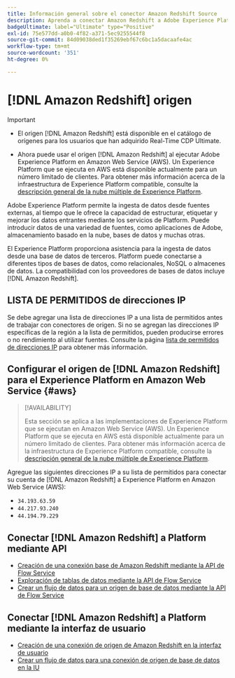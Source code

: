 ```yaml
---
title: Información general sobre el conector Amazon Redshift Source
description: Aprenda a conectar Amazon Redshift a Adobe Experience Platform mediante API o la interfaz de usuario.
badgeUltimate: label="Ultimate" type="Positive"
exl-id: 75e577dd-a0b0-4f82-a371-5ec9255544f8
source-git-commit: 84d09038ded1f35269ebf67c6bc1a5dacaafe4ac
workflow-type: tm+mt
source-wordcount: '351'
ht-degree: 0%

---
```


# [!DNL Amazon Redshift] origen

>[!IMPORTANT]
>
>- El origen [!DNL Amazon Redshift] está disponible en el catálogo de orígenes para los usuarios que han adquirido Real-Time CDP Ultimate.
>
>- Ahora puede usar el origen [!DNL Amazon Redshift] al ejecutar Adobe Experience Platform en Amazon Web Service (AWS). Un Experience Platform que se ejecuta en AWS está disponible actualmente para un número limitado de clientes. Para obtener más información acerca de la infraestructura de Experience Platform compatible, consulte la [descripción general de la nube múltiple de Experience Platform](../../../landing/multi-cloud.md).


Adobe Experience Platform permite la ingesta de datos desde fuentes externas, al tiempo que le ofrece la capacidad de estructurar, etiquetar y mejorar los datos entrantes mediante los servicios de Platform. Puede introducir datos de una variedad de fuentes, como aplicaciones de Adobe, almacenamiento basado en la nube, bases de datos y muchas otras.

El Experience Platform proporciona asistencia para la ingesta de datos desde una base de datos de terceros. Platform puede conectarse a diferentes tipos de bases de datos, como relacionales, NoSQL o almacenes de datos. La compatibilidad con los proveedores de bases de datos incluye [!DNL Amazon Redshift].

## LISTA DE PERMITIDOS de direcciones IP

Se debe agregar una lista de direcciones IP a una lista de permitidos antes de trabajar con conectores de origen. Si no se agregan las direcciones IP específicas de la región a la lista de permitidos, pueden producirse errores o no rendimiento al utilizar fuentes. Consulte la página [lista de permitidos de direcciones IP](../../ip-address-allow-list.md) para obtener más información.

## Configurar el origen de [!DNL Amazon Redshift] para el Experience Platform en Amazon Web Service {#aws}

>[!AVAILABILITY]
>
>Esta sección se aplica a las implementaciones de Experience Platform que se ejecutan en Amazon Web Service (AWS). Un Experience Platform que se ejecuta en AWS está disponible actualmente para un número limitado de clientes. Para obtener más información acerca de la infraestructura de Experience Platform compatible, consulte la [descripción general de la nube múltiple de Experience Platform](../../../landing/multi-cloud.md).

Agregue las siguientes direcciones IP a su lista de permitidos para conectar su cuenta de [!DNL Amazon Redshift] a Experience Platform en Amazon Web Service (AWS):

- `34.193.63.59`
- `44.217.93.240`
- `44.194.79.229`

## Conectar [!DNL Amazon Redshift] a Platform mediante API

- [Creación de una conexión base de Amazon Redshift mediante la API de Flow Service](../../tutorials/api/create/databases/redshift.md)
- [Exploración de tablas de datos mediante la API de Flow Service](../../tutorials/api/explore/tabular.md)
- [Crear un flujo de datos para un origen de base de datos mediante la API de Flow Service](../../tutorials/api/collect/database-nosql.md)

## Conectar [!DNL Amazon Redshift] a Platform mediante la interfaz de usuario

- [Creación de una conexión de origen de Amazon Redshift en la interfaz de usuario](../../tutorials/ui/create/databases/redshift.md)
- [Crear un flujo de datos para una conexión de origen de base de datos en la IU](../../tutorials/ui/dataflow/databases.md)
